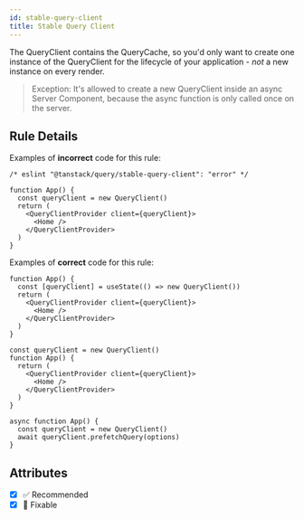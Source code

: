 ```yaml
---
id: stable-query-client
title: Stable Query Client
---
```


The QueryClient contains the QueryCache, so you'd only want to create one instance of the QueryClient for the lifecycle of your application - _not_ a new instance on every render.

> Exception: It's allowed to create a new QueryClient inside an async Server Component, because the async function is only called once on the server.

## Rule Details

Examples of **incorrect** code for this rule:

```tsx
/* eslint "@tanstack/query/stable-query-client": "error" */

function App() {
  const queryClient = new QueryClient()
  return (
    <QueryClientProvider client={queryClient}>
      <Home />
    </QueryClientProvider>
  )
}
```

Examples of **correct** code for this rule:

```tsx
function App() {
  const [queryClient] = useState(() => new QueryClient())
  return (
    <QueryClientProvider client={queryClient}>
      <Home />
    </QueryClientProvider>
  )
}
```

```tsx
const queryClient = new QueryClient()
function App() {
  return (
    <QueryClientProvider client={queryClient}>
      <Home />
    </QueryClientProvider>
  )
}
```

```tsx
async function App() {
  const queryClient = new QueryClient()
  await queryClient.prefetchQuery(options)
}
```

## Attributes

- [x] ✅ Recommended
- [x] 🔧 Fixable
